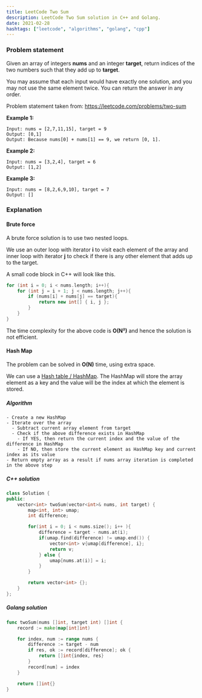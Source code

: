 ```yaml
---
title: LeetCode Two Sum
description: LeetCode Two Sum solution in C++ and Golang.
date: 2021-02-28
hashtags: ["leetcode", "algorithms", "golang", "cpp"]
---
```


### Problem statement

Given an array of integers **nums** and an integer **target**, return indices of the two numbers such that they add up to **target**.

You may assume that each input would have exactly one solution, and you may not use the same element twice.
You can return the answer in any order.

Problem statement taken from: <a href="https://leetcode.com/problems/two-sum" target="_blank">https://leetcode.com/problems/two-sum</a>

**Example 1:**
```
Input: nums = [2,7,11,15], target = 9
Output: [0,1]
Output: Because nums[0] + nums[1] == 9, we return [0, 1].
```

**Example 2:**
```
Input: nums = [3,2,4], target = 6
Output: [1,2]
```

**Example 3:**
```
Input: nums = [8,2,6,9,10], target = 7
Output: []
```


### Explanation

#### Brute force

A brute force solution is to use two nested loops.

We use an outer loop with iterator **i** to visit each element of the array and
inner loop with iterator **j** to check if there is any other element that adds up to the target.

A small code block in C++ will look like this.

```cpp
for (int i = 0; i < nums.length; i++){
    for (int j = i + 1; j < nums.length; j++){
        if (nums[i] + nums[j] == target){
            return new int[] { i, j };
        }
    }
}
```

The time complexity for the above code is **O(N²)** and hence the solution is
not efficient.

#### Hash Map

The problem can be solved in **O(N)** time, using extra space.

We can use a [Hash table / HashMap](https://en.wikipedia.org/wiki/Hash_table). The HashMap
will store the array element as a key and the value will be the index at which the element is stored.

##### Algorithm

```
- Create a new HashMap
- Iterate over the array
  - Subtract current array element from target
  - Check if the above difference exists in HashMap
    - If YES, then return the current index and the value of the difference in HashMap
    - If NO, then store the current element as HashMap key and current index as its value
- Return empty array as a result if nums array iteration is completed in the above step
```

##### C++ solution

```cpp
class Solution {
public:
    vector<int> twoSum(vector<int>& nums, int target) {
        map<int, int> umap;
        int difference;

        for(int i = 0; i < nums.size(); i++ ){
            difference = target - nums.at(i);
            if(umap.find(difference) != umap.end()) {
                vector<int> v{umap[difference], i};
                return v;
            } else {
                umap[nums.at(i)] = i;
            }
        }

        return vector<int> {};
    }
};
```

##### Golang solution

```go
func twoSum(nums []int, target int) []int {
    record := make(map[int]int)

    for index, num := range nums {
        difference := target - num
        if res, ok := record[difference]; ok {
            return []int{index, res}
        }
        record[num] = index
    }

    return []int{}
}
```

